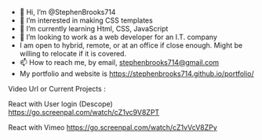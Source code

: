 - 👋 Hi, I’m @StephenBrooks714
- 👀 I’m interested in making CSS templates
- 🌱 I’m currently learning Html, CSS, JavaScript
- 💞️ I’m looking to work as a web developer for an I.T. company
- I am open to hybrid, remote, or at an office if close enough. Might be willing to relocate if it is covered.
- 📫 How to reach me, by email, stephenbrooks714@gmail.com
- My portfolio and website is https://stephenbrooks714.github.io/portfolio/ 
<!---
StephenBrooks714/StephenBrooks714 is a ✨ special ✨ repository because its `README.md` (this file) appears on your GitHub profile.
You can click the Preview link to take a look at your changes.
--->
 Video Url or Current Projects :

 React with User login (Descope)
 https://go.screenpal.com/watch/cZ1vc9V8ZPT

 React with Vimeo
 https://go.screenpal.com/watch/cZ1vVcV8ZPy
